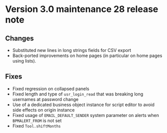 Version 3.0 maintenance 28 release note
=======================================

Changes
-------

- Substituted new lines in long strings fields for CSV export
- Back-ported improvements on home pages (in particular on home pages using lists).

Fixes
-----

- Fixed regression on collapsed panels
- Fixed length and type of `usr_login_read` that was breaking long usernames at password change
- Use of a dedicated business object instance for script editor to avoid side effects on origin instance
- Fixed usage of `EMAIL_DEFAULT_SENDER` system parameter on alerts when `BPMALERT_FROM` is not set
- Fixed `Tool.shiftMonths`
